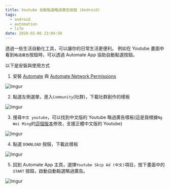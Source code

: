 ```yaml
---
title: Youtube 自動點選略過廣告按鈕 (Android)
tags:
  - android
  - automation
  - life
date: 2020-02-06 23:04:50
---
```


透過一些生活自動化工具，可以讓你的日常生活更便利。
例如在 Youtube 畫面中看到`略過廣告`按鈕時，可以透過 Automate App 協助自動點選按鈕。

以下是安裝與使用方式

1. 安裝 [Automate](https://play.google.com/store/apps/details?id=com.llamalab.automate) 與 [Automate Network Permissions](https://play.google.com/store/apps/details?id=com.llamalab.automate.ext.network)

![Imgur](https://i.imgur.com/Vzr1RObl.jpg)

2. 點選左側選單，進入`Community`(社群)，下載社群創作的樣板

![Imgur](https://i.imgur.com/vywxFvEl.jpg)

3. 搜尋`中文 youtube`，可以找到中文版的 Youtube 略過廣告樣板(這是我根據`Ng Wei Ming`的[這個版本](https://llamalab.com/automate/community/flows/16388)修改，支援正體中文版的 Youtube)

![Imgur](https://i.imgur.com/Ftpa0J1l.jpg)

4. 點選 `DOWNLOAD` 按鈕，下載此樣板

![Imgur](https://i.imgur.com/zoujPmnl.jpg)

5. 回到 Automate App 主頁，選擇`Youtube Skip Ad (中文)`項目，按下畫面中的 `START` 按鈕，啟動自動點選略過廣告。

![Imgur](https://i.imgur.com/cdc90CTl.jpg)
